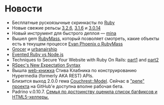 # Новости

* Бесплатные рускоязычные скринкасты по [Ruby](http://ruby.hasbrains.ru/)
* Новые свежие рельсы [3.2.6](http://weblog.rubyonrails.org/2012/6/12/ann-rails-3-2-6-has-been-released/),
  [3.1.6](http://weblog.rubyonrails.org/2012/6/12/ann-rails-3-1-6-has-been-released/) и
  [3.0.14](http://weblog.rubyonrails.org/2012/6/12/ann-rails-3-0-14-has-been-released/)
* Новый инструмент для быстрого деплоя — [mina](https://github.com/nadarei/mina)
* Вышел gem [RubyMass](https://github.com/archan937/ruby-mass), который позволяет смотреть, какие объекты есть в текущем процессе
  [Evan Phoenix о RubyMass](http://twitter.com/evanphx/status/213324428325568512)
* [Grocer](https://github.com/highgroove/grocer) и [urbanairship](https://github.com/groupon/urbanairship)
* [Evented Ruby vs Node.js](http://www.softdevtube.com/2012/06/15/evented-ruby-vs-node-js/)
* Techniques to Secure Your Website with Ruby On Rails:
  [part1](http://rubysource.com/techniques-to-secure-your-website-with-ruby-on-rails-part-1/) and
  [part2](http://rubysource.com/techniques-to-secure-your-website-with-ruby-on-rails-part-2/)
* [RSpec's New Expectation Syntax](http://myronmars.to/n/dev-blog/2012/06/rspecs-new-expectation-syntax)
* Вышла [web-книжка][1] Стива Клабника по конструированию Hypermedia (formerly AKA REST) APIs.
* Близится выход 2.0.0 гема [Couchrest::Model][2]. Сейчас в ["репе" проекта][3] на GitHub'е доступна 
  вполне рабочая бета.
* Padrino v.0.10.7. [Семья по достоинству оценила список багфиксов и HTML5-хелперы.][4]

[1]: http://designinghypermediaapis.com
[2]: http://couchrest.info/model
[3]: https://github.com/couchrest/couchrest_model
[4]: http://www.padrinorb.com/blog/padrino-0-10-7-reloader-jruby-helpers-and-other-bug-fixes

